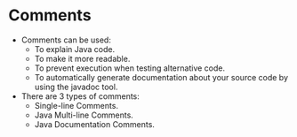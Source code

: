 # Comments
- Comments can be used:
  - To explain Java code.
  - To make it more readable.
  - To prevent execution when testing alternative code.
  - To automatically generate documentation about your source code by using the javadoc tool.
- There are 3 types of comments:
  - Single-line Comments.
  - Java Multi-line Comments.
  - Java Documentation Comments.
